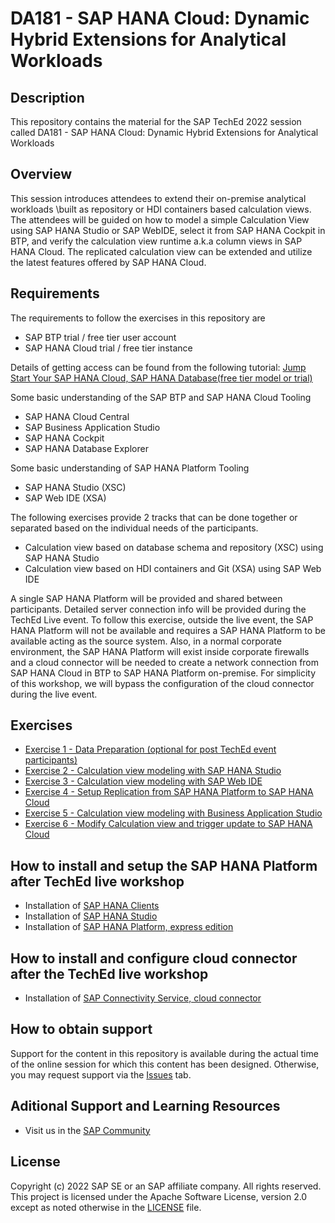 # DA181 - SAP HANA Cloud: Dynamic Hybrid Extensions for Analytical Workloads

## Description

This repository contains the material for the SAP TechEd 2022 session called DA181 - SAP HANA Cloud: Dynamic Hybrid Extensions for Analytical Workloads

## Overview

This session introduces attendees to extend their on-premise analytical workloads \built as repository or HDI containers based calculation views. The attendees will be guided on how to model a simple Calculation View using SAP HANA Studio or SAP WebIDE, select it from SAP HANA Cockpit in BTP, and verify the calculation view runtime a.k.a column views in SAP HANA Cloud. The replicated calculation view can be extended and utilize the latest features offered by SAP HANA Cloud.

## Requirements

The requirements to follow the exercises in this repository are
   - SAP BTP trial / free tier user account
   - SAP HANA Cloud trial / free tier instance

   Details of getting access can be found from the following tutorial: [Jump Start Your SAP HANA Cloud, SAP HANA Database(free tier model or trial)](https://developers.sap.com/mission.hana-cloud-database-get-started.html)

Some basic understanding of the SAP BTP and SAP HANA Cloud Tooling
   - SAP HANA Cloud Central
   - SAP Business Application Studio
   - SAP HANA Cockpit
   - SAP HANA Database Explorer

Some basic understanding of SAP HANA Platform Tooling
   - SAP HANA Studio (XSC)
   - SAP Web IDE (XSA)

The following exercises provide 2 tracks that can be done together or separated based on the individual needs of the participants.
   - Calculation view based on database schema and repository (XSC) using SAP HANA Studio
   - Calculation view based on HDI containers and Git (XSA) using SAP Web IDE

A single SAP HANA Platform will be provided and shared between participants. Detailed server connection info will be provided during the TechEd Live event.
To follow this exercise, outside the live event, the SAP HANA Platform will not be available and requires a SAP HANA Platform to be available acting as the source system. Also, in a normal corporate environment, the SAP HANA Platform will exist inside corporate firewalls and a cloud connector will be needed to create a network connection from SAP HANA Cloud in BTP to SAP HANA Platform on-premise. For simplicity of this workshop, we will bypass the configuration of the cloud connector during the live event.

## Exercises

- [Exercise 1 - Data Preparation (optional for post TechEd event participants)](exercises/Exercise_1_Setup/)
- [Exercise 2 - Calculation view modeling with SAP HANA Studio](exercises/Exercise_2_SAP_HANA_STUDIO/)
- [Exercise 3 - Calculation view modeling with SAP Web IDE](exercises/Exercise_3_SAP_WEBIDE/)
- [Exercise 4 - Setup Replication from SAP HANA Platform to SAP HANA Cloud](exercises/Exercise_4_Replicate_Calcview/)
- [Exercise 5 - Calculation view modeling with Business Application Studio](exercises/Exercise_5_SAP_BAS/)
- [Exercise 6 - Modify Calculation view and trigger update to SAP HANA Cloud](exercises/Exercise_6_Modify/)

## How to install and setup the SAP HANA Platform after TechEd live workshop
- Installation of [SAP HANA Clients](https://developers.sap.com/tutorials/hana-clients-install.html)
- Installation of [SAP HANA Studio](https://help.sap.com/docs/SAP_HANA_PLATFORM/a2a49126a5c546a9864aae22c05c3d0e/c13cec2b7c2c46bdb0762ce5f1410260.html)
- Installation of [SAP HANA Platform, express edition](https://developers.sap.com/group.hxe-install-vm-xsa.html)

## How to install and configure cloud connector after the TechEd live workshop
- Installation of [SAP Connectivity Service, cloud connector](https://developers.sap.com/tutorials/hana-cloud-mission-extend-08.html)

## How to obtain support

Support for the content in this repository is available during the actual time of the online session for which this content has been designed. Otherwise, you may request support via the [Issues](../../issues) tab.

## Aditional Support and Learning Resources
 - Visit us in the [SAP Community](https://community.sap.com/topics/hana)

## License
Copyright (c) 2022 SAP SE or an SAP affiliate company. All rights reserved. This project is licensed under the Apache Software License, version 2.0 except as noted otherwise in the [LICENSE](LICENSES/Apache-2.0.txt) file.
